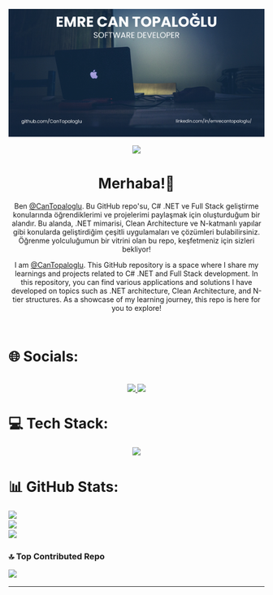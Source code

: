 <p align="center">
  <img src="Banner.png" alt="Can Topaloglu Banner">
</p>

<p align="center">
  <img src="https://visitcount.itsvg.in/api?id=CanTopaloglu&icon=0&color=0" />
</p>

<h1 align="center">Merhaba!👋</h1>

<p align="center">
  Ben <a href="https://github.com/CanTopaloglu">@CanTopaloglu</a>. Bu GitHub repo'su, C# .NET ve Full Stack geliştirme konularında öğrendiklerimi ve projelerimi paylaşmak için oluşturduğum bir alandır. Bu alanda, .NET mimarisi, Clean Architecture ve N-katmanlı yapılar gibi konularda geliştirdiğim çeşitli uygulamaları ve çözümleri bulabilirsiniz. Öğrenme yolculuğumun bir vitrini olan bu repo, keşfetmeniz için sizleri bekliyor!
</p>

<p align="center">
  I am <a href="https://github.com/CanTopaloglu">@CanTopaloglu</a>. This GitHub repository is a space where I share my learnings and projects related to C# .NET and Full Stack development. In this repository, you can find various applications and solutions I have developed on topics such as .NET architecture, Clean Architecture, and N-tier structures. As a showcase of my learning journey, this repo is here for you to explore!
</p>

<br>

# 🌐 Socials:
<p align = "center">
<br>
  <a href= "https://linkedin.com/in/emrecantopaloglu" >
    <img src="https://img.shields.io/badge/LinkedIn-%230077B5.svg?logo=linkedin&logoColor=white"/>
  </a>
    <a href= "https://medium.com/@emrecantopaloglu">
    <img src="https://img.shields.io/badge/Medium-12100E?logo=medium&logoColor=white"/>
  </a>
</p> 

<!--
[![LinkedIn](https://img.shields.io/badge/LinkedIn-%230077B5.svg?logo=linkedin&logoColor=white)](https://linkedin.com/in/emrecantopaloglu) [![Medium](https://img.shields.io/badge/Medium-12100E?logo=medium&logoColor=white)](https://medium.com/@emrecantopaloglu) 
-->

# 💻 Tech Stack:
<p align="center">
  <img src="https://skillicons.dev/icons?i=cs,dotnet,js,html,css,bootstrap,jquery,postgres,aws,mysql,angular,git,visualstudio,vscode,windows">
  </p>

<!-- 
![C#](https://img.shields.io/badge/c%23-%23239120.svg?style=for-the-badge&logo=csharp&logoColor=white) ![CSS3](https://img.shields.io/badge/css3-%231572B6.svg?style=for-the-badge&logo=css3&logoColor=white) ![JavaScript](https://img.shields.io/badge/javascript-%23323330.svg?style=for-the-badge&logo=javascript&logoColor=%23F7DF1E) ![TypeScript](https://img.shields.io/badge/typescript-%23007ACC.svg?style=for-the-badge&logo=typescript&logoColor=white) ![AWS](https://img.shields.io/badge/AWS-%23FF9900.svg?style=for-the-badge&logo=amazon-aws&logoColor=white) ![.Net](https://img.shields.io/badge/.NET-5C2D91?style=for-the-badge&logo=.net&logoColor=white) ![Angular.js](https://img.shields.io/badge/angular.js-%23E23237.svg?style=for-the-badge&logo=angularjs&logoColor=white) ![Chart.js](https://img.shields.io/badge/chart.js-F5788D.svg?style=for-the-badge&logo=chart.js&logoColor=white) ![jQuery](https://img.shields.io/badge/jquery-%230769AD.svg?style=for-the-badge&logo=jquery&logoColor=white) ![MySQL](https://img.shields.io/badge/mysql-4479A1.svg?style=for-the-badge&logo=mysql&logoColor=white) ![Postgres](https://img.shields.io/badge/postgres-%23316192.svg?style=for-the-badge&logo=postgresql&logoColor=white)
-->

# 📊 GitHub Stats:
![](https://github-readme-stats.vercel.app/api?username=CanTopaloglu&theme=dark&hide_border=false&include_all_commits=true&count_private=false)<br/>
![](https://github-readme-streak-stats.herokuapp.com/?user=CanTopaloglu&theme=dark&hide_border=false)<br/>
![](https://github-readme-stats.vercel.app/api/top-langs/?username=CanTopaloglu&theme=dark&hide_border=false&include_all_commits=true&count_private=false&layout=compact)

### 🔝 Top Contributed Repo
![](https://github-contributor-stats.vercel.app/api?username=CanTopaloglu&limit=5&theme=dark&combine_all_yearly_contributions=true)

---
